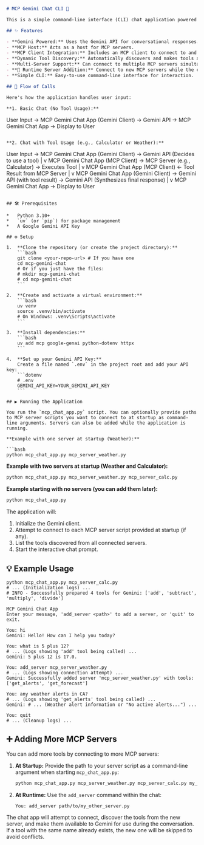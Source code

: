 ```markdown
# MCP Gemini Chat CLI 💬

This is a simple command-line interface (CLI) chat application powered by Google's Gemini model (specifically `gemini-2.0-flash-001` by default). It acts as an MCP (Model Context Protocol) host, allowing it to connect to one or more MCP servers and leverage the tools they provide directly within the chat interface.

## ✨ Features

- **Gemini Powered:** Uses the Gemini API for conversational responses.
- **MCP Host:** Acts as a host for MCP servers.
- **MCP Client Integration:** Includes an MCP client to connect to and interact with MCP servers.
- **Dynamic Tool Discovery:** Automatically discovers and makes tools available to Gemini from any connected MCP server.
- **Multi-Server Support:** Can connect to multiple MCP servers simultaneously at startup.
- **🚀 Runtime Server Addition:** Connect to new MCP servers while the chat app is running using the `add_server` command!
- **Simple CLI:** Easy-to-use command-line interface for interaction.

## 🌊 Flow of Calls

Here's how the application handles user input:

**1. Basic Chat (No Tool Usage):**
```

User Input -> MCP Gemini Chat App (Gemini Client) -> Gemini API -> MCP Gemini Chat App -> Display to User

```

**2. Chat with Tool Usage (e.g., Calculator or Weather):**

```

User Input -> MCP Gemini Chat App (Gemini Client) -> Gemini API (Decides to use a tool)
|
v
MCP Gemini Chat App (MCP Client) -> MCP Server (e.g., Calculator) -> Executes Tool
|
v
MCP Gemini Chat App (MCP Client) <- Tool Result from MCP Server
|
v
MCP Gemini Chat App (Gemini Client) -> Gemini API (with tool result) -> Gemini API (Synthesizes final response)
|
v
MCP Gemini Chat App -> Display to User

````

## 🛠️ Prerequisites

*   Python 3.10+
*   `uv` (or `pip`) for package management
*   A Google Gemini API Key

## ⚙️ Setup

1.  **Clone the repository (or create the project directory):**
    ```bash
    git clone <your-repo-url> # If you have one
    cd mcp-gemini-chat
    # Or if you just have the files:
    # mkdir mcp-gemini-chat
    # cd mcp-gemini-chat
    ```

2.  **Create and activate a virtual environment:**
    ```bash
    uv venv
    source .venv/bin/activate
    # On Windows: .venv\Scripts\activate
    ```

3.  **Install dependencies:**
    ```bash
    uv add mcp google-genai python-dotenv httpx
    ```

4.  **Set up your Gemini API Key:**
    Create a file named `.env` in the project root and add your API key:
    ```dotenv
    # .env
    GEMINI_API_KEY=YOUR_GEMINI_API_KEY
    ```

## ▶️ Running the Application

You run the `mcp_chat_app.py` script. You can optionally provide paths to MCP server scripts you want to connect to at startup as command-line arguments. Servers can also be added while the application is running.

**Example with one server at startup (Weather):**

```bash
python mcp_chat_app.py mcp_server_weather.py
````

**Example with two servers at startup (Weather and Calculator):**

```bash
python mcp_chat_app.py mcp_server_weather.py mcp_server_calc.py
```

**Example starting with no servers (you can add them later):**

```bash
python mcp_chat_app.py
```

The application will:

1.  Initialize the Gemini client.
2.  Attempt to connect to each MCP server script provided at startup (if any).
3.  List the tools discovered from all connected servers.
4.  Start the interactive chat prompt.

## 💡 Example Usage

```
python mcp_chat_app.py mcp_server_calc.py
# ... (Initialization logs) ...
# INFO - Successfully prepared 4 tools for Gemini: ['add', 'subtract', 'multiply', 'divide']

MCP Gemini Chat App
Enter your message, 'add_server <path>' to add a server, or 'quit' to exit.

You: hi
Gemini: Hello! How can I help you today?

You: what is 5 plus 12?
# ... (Logs showing 'add' tool being called) ...
Gemini: 5 plus 12 is 17.0.

You: add_server mcp_server_weather.py
# ... (Logs showing connection attempt) ...
Gemini: Successfully added server 'mcp_server_weather.py' with tools: ['get_alerts', 'get_forecast']

You: any weather alerts in CA?
# ... (Logs showing 'get_alerts' tool being called) ...
Gemini: # ... (Weather alert information or "No active alerts...") ...

You: quit
# ... (Cleanup logs) ...
```

## ➕ Adding More MCP Servers

You can add more tools by connecting to more MCP servers:

1.  **At Startup:** Provide the path to your server script as a command-line argument when starting `mcp_chat_app.py`:

    ```bash
    python mcp_chat_app.py mcp_server_weather.py mcp_server_calc.py my_custom_server.py
    ```

2.  **At Runtime:** Use the `add_server` command within the chat:
    ```
    You: add_server path/to/my_other_server.py
    ```

The chat app will attempt to connect, discover the tools from the new server, and make them available to Gemini for use during the conversation. If a tool with the same name already exists, the new one will be skipped to avoid conflicts.

```

```
